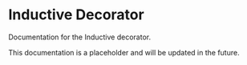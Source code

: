 # Inductive Decorator

Documentation for the Inductive decorator.

This documentation is a placeholder and will be updated in the future.

